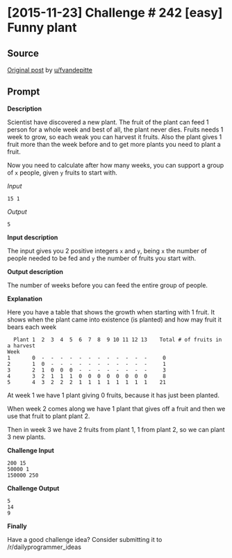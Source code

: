 # [2015-11-23] Challenge # 242 [easy] Funny plant

## Source

[Original post](https://old.reddit.com/r/dailyprogrammer/comments/3twuwf/20151123_challenge_242_easy_funny_plant/) by [u/fvandepitte](https://old.reddit.com/user/fvandepitte)

## Prompt

**Description**

Scientist have discovered a new plant. The fruit of the plant can feed 1 person for a whole week and best of all, the plant never dies.
Fruits needs 1 week to grow, so each weak you can harvest it fruits.
Also the plant gives 1 fruit more than the week before and to get more plants you need to plant a fruit.

Now you need to calculate after how many weeks, you can support a group of `x` people, given `y` fruits to start with.

*Input*

    15 1

*Output*

    5

**Input description**

The input gives you 2 positive integers `x` and `y`, being `x` the number of people needed to be fed and `y` the number of fruits you start with.

**Output description**

The number of weeks before you can feed the entire group of people.

**Explanation**

Here you have a table that shows the growth when starting with 1 fruit.
It shows when the plant came into existence (is planted) and how may fruit it bears each week

      Plant 1  2  3  4  5  6  7  8  9 10 11 12 13    Total # of fruits in a harvest
    Week
    1       0  -  -  -  -  -  -  -  -  -  -  -  -     0
    2       1  0  -  -  -  -  -  -  -  -  -  -  -     1
    3       2  1  0  0  0  -  -  -  -  -  -  -  -     3
    4       3  2  1  1  1  0  0  0  0  0  0  0  0     8
    5       4  3  2  2  2  1  1  1  1  1  1  1  1    21

At week 1 we have 1 plant giving 0 fruits, because it has just been planted.

When week 2 comes along we have 1 plant that gives off a fruit and then we use that fruit to plant plant 2.

Then in week 3 we have 2 fruits from plant 1, 1 from plant 2, so we can plant 3 new plants.

**Challenge Input**

    200 15
    50000 1
    150000 250

**Challenge Output**

    5
    14
    9

**Finally**

Have a good challenge idea?
Consider submitting it to /r/dailyprogrammer_ideas
